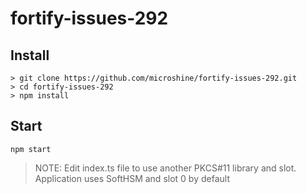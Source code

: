 # fortify-issues-292

## Install

```
> git clone https://github.com/microshine/fortify-issues-292.git
> cd fortify-issues-292
> npm install
```

## Start

```
npm start
```

> NOTE: Edit index.ts file to use another PKCS#11 library and slot. Application uses SoftHSM and slot 0 by default